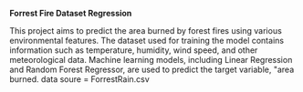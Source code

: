 **Forrest Fire Dataset Regression**

This project aims to predict the area burned by forest fires using various environmental features. The dataset used for training the model contains information such as temperature, humidity, wind speed, and other meteorological data. Machine learning models, including Linear Regression and Random Forest Regressor, are used to predict the target variable, "area burned.
data soure = ForrestRain.csv


